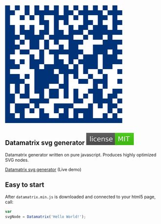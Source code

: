 ![SVG Datamatrix Generator](img/datamatrix.svg)

## Datamatrix svg generator [![LICENSE](img/license.svg)](/LICENSE)
Datamatrix generator written on pure javascript. Produces highly optimized SVG nodes.

[Datamatrix svg generator](https://datalog.github.io/demo/Datamatrix-svg/) (Live demo)

## Easy to start
After `datamatrix.min.js` is downloaded and connected to your html5 page, call:
```javascript
var
svgNode = Datamatrix('Hello World!');
```

